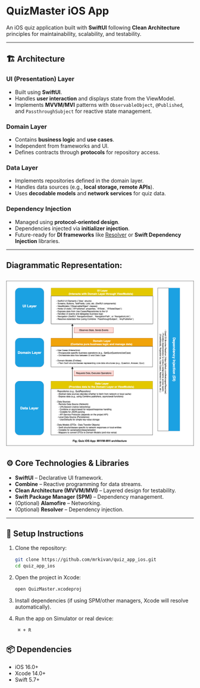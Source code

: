 # QuizMaster iOS App

An iOS quiz application built with **SwiftUI** following **Clean Architecture** principles for maintainability, scalability, and testability.  

---

## 🏗 Architecture

### **UI (Presentation) Layer**
- Built using **SwiftUI**.  
- Handles **user interaction** and displays state from the ViewModel.  
- Implements **MVVM/MVI** patterns with `ObservableObject`, `@Published`, and `PassthroughSubject` for reactive state management.  

### **Domain Layer**
- Contains **business logic** and **use cases**.  
- Independent from frameworks and UI.  
- Defines contracts through **protocols** for repository access.  

### **Data Layer**
- Implements repositories defined in the domain layer.  
- Handles data sources (e.g., **local storage, remote APIs**).  
- Uses **decodable models** and **network services** for quiz data.  

### **Dependency Injection**
- Managed using **protocol-oriented design**.  
- Dependencies injected via **initializer injection**.  
- Future-ready for **DI frameworks** like [Resolver](https://github.com/hmlongco/Resolver) or **Swift Dependency Injection** libraries.  

---

## Diagrammatic Representation:
![Quiz App Architecture](quiz_app_ios.png)
---

## ⚙️ Core Technologies & Libraries
- **SwiftUI** – Declarative UI framework.  
- **Combine** – Reactive programming for data streams.  
- **Clean Architecture (MVVM/MVI)** – Layered design for testability.  
- **Swift Package Manager (SPM)** – Dependency management.  
- (Optional) **Alamofire** – Networking.  
- (Optional) **Resolver** – Dependency injection.  

---

## 🚀 Setup Instructions

1. Clone the repository:
   ```bash
   git clone https://github.com/mrkivan/quiz_app_ios.git
   cd quiz_app_ios
   
2. Open the project in Xcode:
   ```bash
   open QuizMaster.xcodeproj
   
3. Install dependencies (if using SPM/other managers, Xcode will resolve automatically).

4. Run the app on Simulator or real device:
   ```bash
    ⌘ + R

## 📦 Dependencies

- iOS 16.0+
- Xcode 14.0+
- Swift 5.7+    

